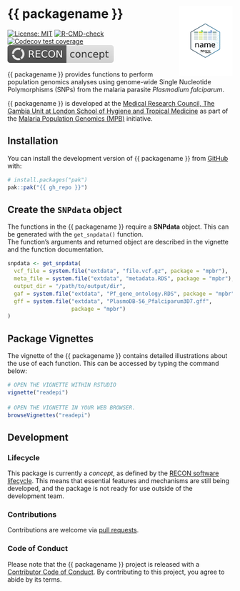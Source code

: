 
<!-- README.md is generated from README.Rmd. Please edit that file. -->
<!-- The code to render this README is stored in .github/workflows/render-readme.yaml -->
<!-- Variables marked with double curly braces will be transformed beforehand: -->
<!-- `packagename` is extracted from the DESCRIPTION file -->
<!-- `gh_repo` is extracted via a special environment variable in GitHub Actions -->

# {{ packagename }} <img src="man/figures/logo.svg" align="right" width="120" />

<!-- badges: start -->

[![License:
MIT](https://img.shields.io/badge/License-MIT-yellow.svg)](https://opensource.org/license/mit/)
[![R-CMD-check](https://github.com/%7B%7B%20gh_repo%20%7D%7D/actions/workflows/R-CMD-check.yaml/badge.svg)](https://github.com/%7B%7B%20gh_repo%20%7D%7D/actions/workflows/R-CMD-check.yaml)
[![Codecov test
coverage](https://codecov.io/gh/%7B%7B%20gh_repo%20%7D%7D/branch/main/graph/badge.svg)](https://app.codecov.io/gh/%7B%7B%20gh_repo%20%7D%7D?branch=main)
[![lifecycle-concept](https://raw.githubusercontent.com/reconverse/reconverse.github.io/master/images/badge-concept.svg)](https://www.reconverse.org/lifecycle.html#concept)
<!-- badges: end -->

{{ packagename }} provides functions to perform population genomics
analyses using genome-wide Single Nucleotide Polymorphisms (SNPs) from
the malaria parasite *Plasmodium falciparum*.

<!-- This sentence is optional and can be removed -->

{{ packagename }} is developed at the [Medical Research Council, The
Gambia Unit at London School of Hygiene and Tropical
Medicine](https://www.lshtm.ac.uk/research/units/mrc-gambia) as part of
the [Malaria Population Genomics
(MPB)](https://data.org/initiatives/epiverse/) initiative.

## Installation

You can install the development version of {{ packagename }} from
[GitHub](https://github.com/) with:

``` r
# install.packages("pak")
pak::pak("{{ gh_repo }}")
```

## Create the `SNPdata` object

The functions in the {{ packagename }} require a **SNPdata** object.
This can be generated with the `get_snpdata()` function.  
The function’s arguments and returned object are described in the
vignette and the function documentation.

``` r
snpdata <- get_snpdata(
  vcf_file = system.file("extdata", "file.vcf.gz", package = "mpbr"), 
  meta_file = system.file("extdata", "metadata.RDS", package = "mpbr"), 
  output_dir = "/path/to/output/dir", 
  gaf = system.file("extdata", "Pf_gene_ontology.RDS", package = "mpbr"), 
  gff = system.file("extdata", "PlasmoDB-56_Pfalciparum3D7.gff", 
                    package = "mpbr")
)
```

## Package Vignettes

The vignette of the {{ packagename }} contains detailed illustrations
about the use of each function. This can be accessed by typing the
command below:

``` r
# OPEN THE VIGNETTE WITHIN RSTUDIO
vignette("readepi")

# OPEN THE VIGNETTE IN YOUR WEB BROWSER.
browseVignettes("readepi")
```

## Development

### Lifecycle

This package is currently a *concept*, as defined by the [RECON software
lifecycle](https://www.reconverse.org/lifecycle.html). This means that
essential features and mechanisms are still being developed, and the
package is not ready for use outside of the development team.

### Contributions

Contributions are welcome via [pull
requests](https://github.com/%7B%7B%20gh_repo%20%7D%7D/pulls).

### Code of Conduct

Please note that the {{ packagename }} project is released with a
[Contributor Code of
Conduct](https://github.com/epiverse-trace/.github/blob/main/CODE_OF_CONDUCT.md).
By contributing to this project, you agree to abide by its terms.
